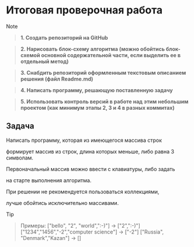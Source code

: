 # Итоговая проверочная работа

>[!NOTE]

>**1. Создать репозиторий на GitHub**

>**2. Нарисовать блок-схему алгоритма (можно обойтись блок-схемой основной содержательной части, если выделить ее в отдельный метод)**

>**3. Снабдить репозиторий оформленным текстовым описанием решения (файл Readme.md)**

>**4. Написать программу, решающую поставленную задачу**

>**5. Использовать контроль версий в работе над этим небольшим проектом (как минимум этапы 2, 3 и 4 в разных коммитах)**

## Задача

Написать программу, которая из имеющегося массива строк

формирует массив из строк, длина которых меньше, либо равна 3 символам.

Первоначальный массив можно ввести с клавиатуры, либо задать

на старте выполнения алгоритма.

При решении не рекомендуется пользоваться коллекциями, 

лучше обойтись исключительно массивами.

>[!TIP]

>Примеры:
>["bello", "2", "world",":-)"] -> ["2",":-)"]
>["1234","1456","-2","computer science"] -> ["-2"]
>["Russia", "Denmark","Kazan"] -> []

